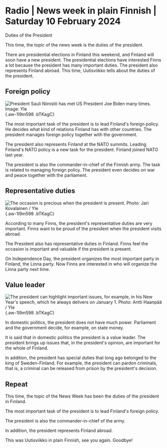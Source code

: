 # Radio \| News week in plain Finnish \| Saturday 10 February 2024

Duties of the President

This time, the topic of the news week is the duties of the president.

There are presidential elections in Finland this weekend, and Finland will soon have a new president. The presidential elections have interested Finns a lot because the president has many important duties. The president also represents Finland abroad. This time, Uutisviikko tells about the duties of the president.

## Foreign policy

![President Sauli Niinistö has met US President Joe Biden many times. Image: Yle](https://images.cdn.yle.fi/image/upload/c_crop,h_1080,w_1919,x_0,y_0/ar_1.7777777777777777,c_fill,g_faces,h_675,w_1200/dpr_1.0/q_auto:eco/f_auto/fl_lossy/v1688634029/39-113877464a677d215b54){.aw-1l9m598 .bTKagC}

The most important task of the president is to lead Finland's foreign policy. He decides what kind of relations Finland has with other countries. The president manages foreign policy together with the government.

The president also represents Finland at the NATO summits. Leading Finland's NATO policy is a new task for the president. Finland joined NATO last year.

The president is also the commander-in-chief of the Finnish army. The task is related to managing foreign policy. The president even decides on war and peace together with the parliament.

## Representative duties

![The occasion is precious when the president is present. Photo: Jari Kovalainen / Yle](https://images.cdn.yle.fi/image/upload/c_crop,h_3076,w_5472,x_0,y_393/ar_1.7777777777777777,c_fill,g_faces,h_675,w_1200/dpr_1.0/q_auto:eco/f_auto/fl_lossy/v1481288683/17-70619584aab92d30e7){.aw-1l9m598 .bTKagC}

According to many Finns, the president's representative duties are very important. Finns want to be proud of the president when the president visits abroad.

The President also has representative duties in Finland. Finns feel the occasion is important and valuable if the president is present.

On Independence Day, the president organizes the most important party in Finland, the Linna party. Now Finns are interested in who will organize the Linna party next time.

## Value leader

![The president can highlight important issues, for example, in his New Year's speech, which he always delivers on January 1. Photo: Antti Haanpää / Yle](https://images.cdn.yle.fi/image/upload/c_crop,h_2392,w_4252,x_0,y_219/ar_1.7777777777777777,c_fill,g_faces,h_675,w_1200/dpr_1.0/q_auto:eco/f_auto/fl_lossy/v1514554664/39-4534645a4644d9e0834){.aw-1l9m598 .bTKagC}

In domestic politics, the president does not have much power. Parliament and the government decide, for example, on state money.

It is said that in domestic politics the president is a value leader. The president brings up issues that, in the president's opinion, are important for the whole of Finland.

In addition, the president has special duties that long ago belonged to the king of Sweden-Finland. For example, the president can pardon criminals, that is, a criminal can be released from prison by the president's decision.

## Repeat

This time, the topic of the News Week has been the duties of the president in Finland.

The most important task of the president is to lead Finland's foreign policy.

The president is also the commander-in-chief of the army.

In addition, the president represents Finland abroad.

This was Uutisviikko in plain Finnish, see you again. Goodbye!
